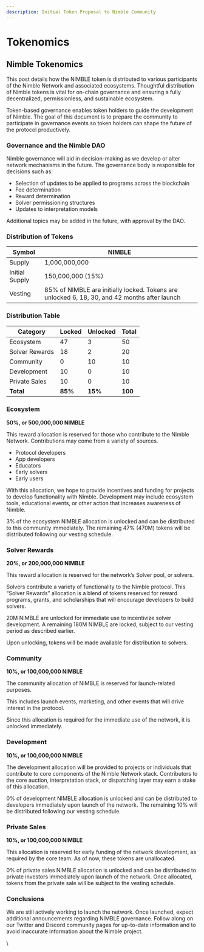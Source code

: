 ```yaml
---
description: Initial Token Proposal to Nimble Community
---
```


# Tokenomics

## Nimble Tokenomics

This post details how the NIMBLE token is distributed to various participants of the Nimble Network and associated ecosystems. Thoughtful distribution of Nimble tokens is vital for on-chain governance and ensuring a fully decentralized, permissionless, and sustainable ecosystem.

Token-based governance enables token holders to guide the development of Nimble. The goal of this document is to prepare the community to participate in governance events so token holders can shape the future of the protocol productively.

### Governance and the Nimble DAO

Nimble governance will aid in decision-making as we develop or alter network mechanisms in the future. The governance body is responsible for decisions such as:

* Selection of updates to be applied to programs across the blockchain
* Fee determination
* Reward determination
* Solver permissioning structures
* Updates to interpretation models

Additional topics may be added in the future, with approval by the DAO.

### Distribution of Tokens

| Symbol         | NIMBLE                                                                                        |
| -------------- | --------------------------------------------------------------------------------------------- |
| Supply         | 1,000,000,000                                                                                 |
| Initial Supply | 150,000,000 (15%)                                                                             |
| Vesting        | 85% of NIMBLE are initially locked. Tokens are unlocked 6, 18, 30, and 42 months after launch |

### Distribution Table

| Category       | Locked  | Unlocked | Total   |
| -------------- | ------- | -------- | ------- |
| Ecosystem      | 47      | 3        | 50      |
| Solver Rewards | 18      | 2        | 20      |
| Community      | 0       | 10       | 10      |
| Development    | 10      | 0        | 10      |
| Private Sales  | 10      | 0        | 10      |
| **Total**      | **85%** | **15%**  | **100** |

### Ecosystem

**50%, or 500,000,000 NIMBLE**

This reward allocation is reserved for those who contribute to the Nimble Network. Contributions may come from a variety of sources.

* Protocol developers
* App developers
* Educators
* Early solvers
* Early users

With this allocation, we hope to provide incentives and funding for projects to develop functionality with Nimble. Development may include ecosystem tools, educational events, or other action that increases awareness of Nimble.

3% of the ecosystem NIMBLE allocation is unlocked and can be distributed to this community immediately. The remaining 47% (470M) tokens will be distributed following our vesting schedule.

### Solver Rewards

**20%, or 200,000,000 NIMBLE**

This reward allocation is reserved for the network’s Solver pool, or solvers.

Solvers contribute a variety of functionality to the Nimble protocol. This “Solver Rewards” allocation is a blend of tokens reserved for reward programs, grants, and scholarships that will encourage developers to build solvers.

20M NIMBLE are unlocked for immediate use to incentivize solver development. A remaining 180M NIMBLE are locked, subject to our vesting period as described earlier.

Upon unlocking, tokens will be made available for distribution to solvers.

### Community

**10%, or 100,000,000 NIMBLE**

The community allocation of NIMBLE is reserved for launch-related purposes.&#x20;

This includes launch events, marketing, and other events that will drive interest in the protocol.

Since this allocation is required for the immediate use of the network, it is unlocked immediately.

### Development

**10%, or 100,000,000 NIMBLE**

The development allocation will be provided to projects or individuals that contribute to core components of the Nimble Network stack. Contributors to the core auction, interpretation stack, or dispatching layer may earn a stake of this allocation.

0% of development NIMBLE allocation is unlocked and can be distributed to developers immediately upon launch of the network. The remaining 10% will be distributed following our vesting schedule.

### Private Sales

**10%, or 100,000,000 NIMBLE**

This allocation is reserved for early funding of the network development, as required by the core team. As of now, these tokens are unallocated.

0% of private sales NIMBLE allocation is unlocked and can be distributed to private investors immediately upon launch of the network. Once allocated, tokens from the private sale will be subject to the vesting schedule.

### Conclusions

We are still actively working to launch the network. Once launched, expect additional announcements regarding NIMBLE governance. Follow along on our Twitter and Discord community pages for up-to-date information and to avoid inaccurate information about the Nimble project.

\
